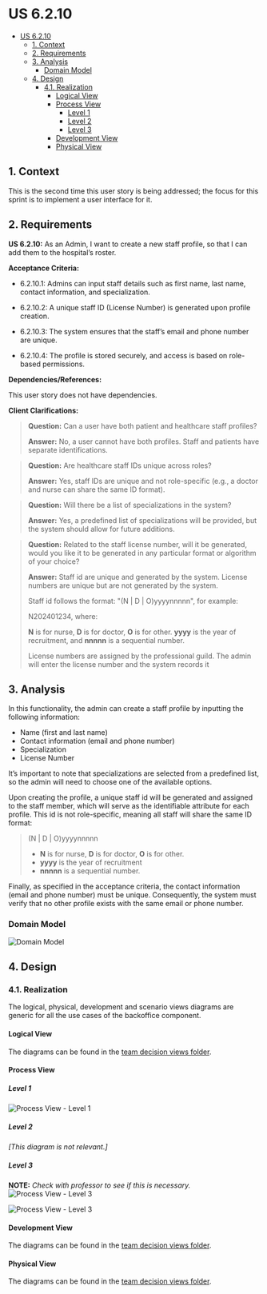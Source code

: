 # US 6.2.10

<!-- TOC -->
- [US 6.2.10](#us-6210)
  - [1. Context](#1-context)
  - [2. Requirements](#2-requirements)
  - [3. Analysis](#3-analysis)
    - [Domain Model](#domain-model)
  - [4. Design](#4-design)
    - [4.1. Realization](#41-realization)
      - [Logical View](#logical-view)
      - [Process View](#process-view)
        - [Level 1](#level-1)
        - [Level 2](#level-2)
        - [Level 3](#level-3)
      - [Development View](#development-view)
      - [Physical View](#physical-view)
<!-- TOC -->

## 1. Context

This is the second time this user story is being addressed; the focus for this sprint is to implement a user interface for it.

## 2. Requirements

**US 6.2.10:**  As an Admin, I want to create a new staff profile, so that I can add them to the hospital’s roster.

**Acceptance Criteria:**

- 6.2.10.1: Admins can input staff details such as first name, last name, contact information, and specialization.

- 6.2.10.2: A unique staff ID (License Number) is generated upon profile creation.

- 6.2.10.3: The system ensures that the staff’s email and phone number are unique.

- 6.2.10.4: The profile is stored securely, and access is based on role-based permissions.

**Dependencies/References:**

This user story does not have dependencies.

**Client Clarifications:**

> **Question:** Can a user have both patient and healthcare staff profiles?
>
> **Answer:** No, a user cannot have both profiles. Staff and patients have separate identifications.

> **Question:** Are healthcare staff IDs unique across roles?
>
> **Answer:** Yes, staff IDs are unique and not role-specific (e.g., a doctor and nurse can share the same ID format).

> **Question:** Will there be a list of specializations in the system?
>
> **Answer:** Yes, a predefined list of specializations will be provided, but the system should allow for future additions.

> **Question:** Related to the staff license number, will it be generated, would you like it to be generated in any particular format or algorithm of your choice?
>
> **Answer:** Staff id are unique and generated by the system. License numbers are unique but are not generated by the system.
>
> Staff id follows the format: "(N | D | O)yyyynnnnn", for example:
> 
>  N202401234, where:
> 
> **N** is for nurse, **D** is for doctor, **O** is for other.
> **yyyy** is the year of recruitment, and **nnnnn** is a sequential number.
>
>
>License numbers are assigned by the professional guild. The admin will enter the license number and the system records it


## 3. Analysis

In this functionality, the admin can create a staff profile by inputting the following information:

- Name (first and last name)
- Contact information (email and phone number)
- Specialization
- License Number

It’s important to note that specializations are selected from a predefined list, so the admin will need to choose one of the available options.

Upon creating the profile, a unique staff id will be generated and assigned to the staff member, which will serve as the identifiable attribute for each profile.
This id is not role-specific, meaning all staff will share the same ID format:
> (N | D | O)yyyynnnnn
> 
> * **N** is for nurse, **D** is for doctor, **O** is for other.
> * **yyyy** is the year of recruitment
> * **nnnnn** is a sequential number.

Finally, as specified in the acceptance criteria, the contact information (email and phone number) must be unique. Consequently, the system must verify that no other profile exists with the same email or phone number.

### Domain Model

![Domain Model](diagrams/domain-model.svg)

## 4. Design

### 4.1. Realization

The logical, physical, development and scenario views diagrams are generic for all the use cases of the backoffice component.

#### Logical View

The diagrams can be found in the [team decision views folder](../../team-decisions/views/general-views.md#1-logical-view).

#### Process View

##### Level 1

![Process View - Level 1](diagrams/level-1-process-view.svg)

##### Level 2

_[This diagram is not relevant.]_

##### Level 3

**NOTE:** _Check with professor to see if this is necessary._
![Process View - Level 3](diagrams/level-3-process-view-get-specializations.svg)

![Process View - Level 3](diagrams/level-3-process-view.svg)


#### Development View

The diagrams can be found in the [team decision views folder](../../team-decisions/views/general-views.md#3-development-view).

#### Physical View

The diagrams can be found in the [team decision views folder](../../team-decisions/views/general-views.md#4-physical-view).

